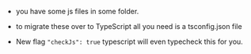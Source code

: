 * you have some js files in some folder.
* to migrate these over to TypeScript all you need is a tsconfig.json file 


* New flag `"checkJs": true` typescript will even typecheck this for you.